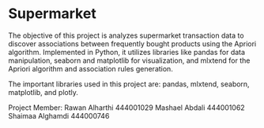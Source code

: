 # Supermarket

The objective of this project is analyzes supermarket transaction data to discover associations between frequently bought products using the Apriori algorithm. Implemented in Python, it utilizes libraries like pandas for data manipulation, seaborn and matplotlib for visualization, and mlxtend for the Apriori algorithm and association rules generation.

The important libraries used in this project are: pandas, mlxtend, seaborn, matplotlib, and plotly.

Project Member: 
Rawan Alharthi 444001029
Mashael Abdali 444001062
Shaimaa Alghamdi 444000746
